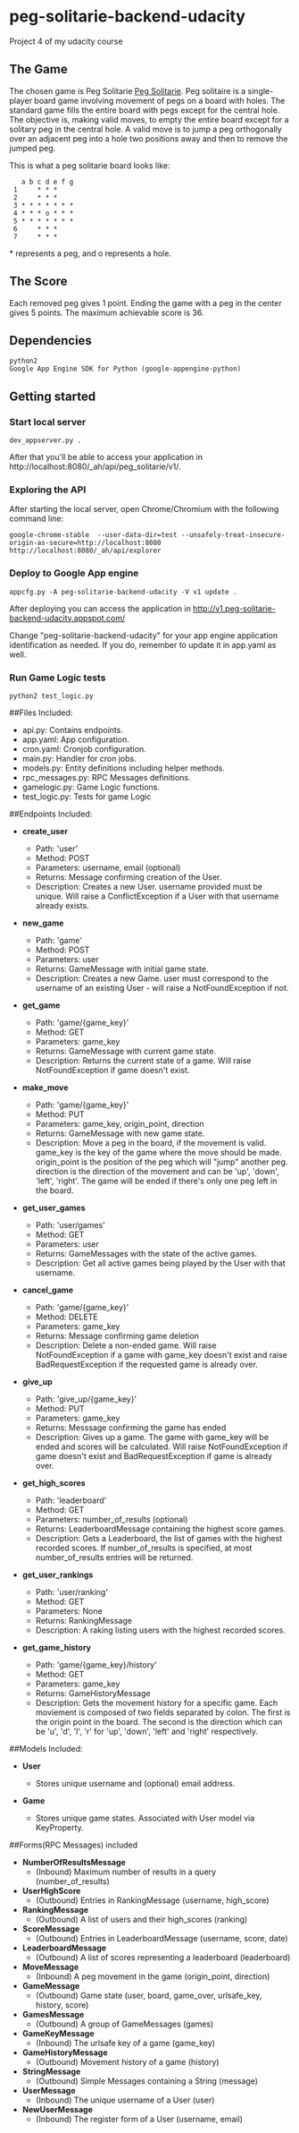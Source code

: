 # peg-solitarie-backend-udacity
Project 4 of my udacity course

## The Game

The chosen game is Peg Solitarie [Peg Solitarie](https://en.wikipedia.org/wiki/Peg_solitaire).
Peg solitaire is a single-player board game involving movement of pegs on a board with holes.
The standard game fills the entire board with pegs except for the central hole. The objective is, making valid moves, to empty the entire board except for a solitary peg in the central hole.
A valid move is to jump a peg orthogonally over an adjacent peg into a hole two positions away and then to remove the jumped peg.

This is what a peg solitarie board looks like:
```
   a b c d e f g
 1     * * *
 2     * * *
 3 * * * * * * *
 4 * * * o * * *
 5 * * * * * * *
 6     * * *
 7     * * *
```

\* represents a peg, and o represents a hole.

## The Score

Each removed peg gives 1 point. Ending the game with a peg in the center gives 5 points.
The maximum achievable score is 36.


## Dependencies

```
python2
Google App Engine SDK for Python (google-appengine-python)
```

## Getting started

### Start local server
```
dev_appserver.py .
```
After that you'll be able to access your application in http://localhost:8080/_ah/api/peg_solitarie/v1/.

### Exploring the API

After starting the local server, open Chrome/Chromium with the following command line:
```
google-chrome-stable  --user-data-dir=test --unsafely-treat-insecure-origin-as-secure=http://localhost:8080 http://localhost:8080/_ah/api/explorer
```



### Deploy to Google App engine
```
appcfg.py -A peg-solitarie-backend-udacity -V v1 update .
```
After deploying you can access the application in http://v1.peg-solitarie-backend-udacity.appspot.com/

Change "peg-solitarie-backend-udacity" for your app engine application identification as needed.
If you do, remember to update it in app.yaml as well.


### Run Game Logic tests
```
python2 test_logic.py
```


##Files Included:
 - api.py: Contains endpoints.
 - app.yaml: App configuration.
 - cron.yaml: Cronjob configuration.
 - main.py: Handler for cron jobs.
 - models.py: Entity definitions including helper methods.
 - rpc_messages.py: RPC Messages definitions.
 - gamelogic.py: Game Logic functions.
 - test_logic.py: Tests for game Logic

##Endpoints Included:
 - **create_user**
    - Path: 'user'
    - Method: POST
    - Parameters: username, email (optional)
    - Returns: Message confirming creation of the User.
    - Description: Creates a new User. username provided must be unique. Will
    raise a ConflictException if a User with that username already exists.

 - **new_game**
    - Path: 'game'
    - Method: POST
    - Parameters: user
    - Returns: GameMessage with initial game state.
    - Description: Creates a new Game. user must correspond to the username of
    an existing User - will raise a NotFoundException if not.

 - **get_game**
    - Path: 'game/{game_key}'
    - Method: GET
    - Parameters: game_key
    - Returns: GameMessage with current game state.
    - Description: Returns the current state of a game. Will raise
    NotFoundException if game doesn't exist.

 - **make_move**
    - Path: 'game/{game_key}'
    - Method: PUT
    - Parameters: game_key, origin_point, direction
    - Returns: GameMessage with new game state.
    - Description: Move a peg in the board, if the movement is valid. game_key
    is the key of the game where the move should be made. origin_point is the
    position of the peg which will "jump" another peg. direction is the
    direction of the movement and can be 'up', 'down', 'left', 'right'. The
    game will be ended if there's only one peg left in the board.

  - **get_user_games**
     - Path: 'user/games'
     - Method: GET
     - Parameters: user
     - Returns: GameMessages with the state of the active games.
     - Description: Get all active games being played by the User with that
     username.

  - **cancel_game**
     - Path: 'game/{game_key}'
     - Method: DELETE
     - Parameters: game_key
     - Returns: Message confirming game deletion
     - Description: Delete a non-ended game.  Will raise NotFoundException if
     a game with game_key doesn't exist and raise BadRequestException if the
     requested game is already over.

- **give_up**
   - Path: 'give_up/{game_key}'
   - Method: PUT
   - Parameters: game_key
   - Returns: Messsage confirming the game has ended
   - Description: Gives up a game. The game with game_key will be ended and
   scores will be calculated. Will raise NotFoundException if game doesn't
   exist and BadRequestException if game is already over.

- **get_high_scores**
   - Path: 'leaderboard'
   - Method: GET
   - Parameters: number_of_results (optional)
   - Returns: LeaderboardMessage containing the highest score games.
   - Description: Gets a Leaderboard, the list of games with the highest
   recorded scores. If number_of_results is specified, at most number_of_results
   entries will be returned.

- **get_user_rankings**
   - Path: 'user/ranking'
   - Method: GET
   - Parameters: None
   - Returns: RankingMessage
   - Description: A raking listing users with the highest recorded scores.

- **get_game_history**
   - Path: 'game/{game_key}/history'
   - Method: GET
   - Parameters: game_key
   - Returns: GameHistoryMessage
   - Description: Gets the movement history for a specific game.  Each
   moviement is composed of two fields separated by colon.  The first
   is the origin point in the board. The second is the direction which
   can be 'u', 'd', 'l', 'r' for 'up', 'down', 'left' and 'right'
   respectively.

##Models Included:
  - **User**
    - Stores unique username and (optional) email address.

  - **Game**
    - Stores unique game states. Associated with User model via KeyProperty.

##Forms(RPC Messages) included
 - **NumberOfResultsMessage**
    - (Inbound) Maximum number of results in a query (number_of_results)
 - **UserHighScore**
    - (Outbound) Entries in RankingMessage (username, high_score)
 - **RankingMessage**
    - (Outbound) A list of users and their high_scores (ranking)
 - **ScoreMessage**
    - (Outbound) Entries in LeaderboardMessage (username, score, date)
 - **LeaderboardMessage**
    - (Outbound) A list of scores representing a leaderboard (leaderboard)
 - **MoveMessage**
    - (Inbound) A peg movement in the game (origin_point, direction)
 - **GameMessage**
    - (Outbound) Game state (user, board, game_over, urlsafe_key, history,
    score)
 - **GamesMessage**
    - (Outbound) A group of GameMessages (games)
 - **GameKeyMessage**
    - (Inbound) The urlsafe key of a game (game_key)
 - **GameHistoryMessage**
    - (Outbound) Movement history of a game (history)
 - **StringMessage**
    - (Outbound) Simple Messages containing a String (message)
 - **UserMessage**
    - (Inbound) The unique username of a User (user)
 - **NewUserMessage**
    - (Inbound) The register form of a User (username, email)
